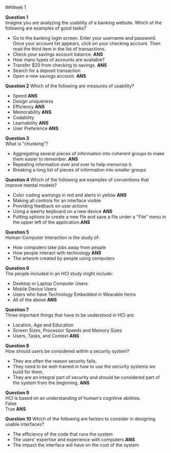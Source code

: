 ##Week 1

**Question 1**  
Imagine you are analyzing the usability of a banking website. Which of the following are examples of good tasks?  
 - Go to the banking login screen. Enter your username and password. Once your account list appears, click on your checking account. Then read the third item in the list of transactions.  
 - Check your savings account balance. **ANS**  
 - How many types of accounts are available?  
 - Transfer $20 from checking to savings. **ANS**  
 - Search for a deposit transaction   
 - Open a new savings account. **ANS**  

**Question 2**
Which of the following are measures of usability?  
 - Speed **ANS**  
 - Design uniqueness  
 - Efficiency **ANS**  
 - Memorability **ANS**  
 - Codability   
 - Learnability **ANS**  
 - User Preference **ANS**  

**Question 3**  
What is "chunking"?  
 - Aggregating several pieces of information into coherent groups to make them easier to remember. **ANS**
 - Repeating information over and over to help memorize it.  
 - Breaking a long list of pieces of information into smaller groups  

**Question 4**
Which of the following are examples of conventions that improve mental models?  
 - Color coding warnings in red and alerts in yellow **ANS**  
 - Making all controls for an interface visible  
 - Providing feedback on user actions   
 - Using a qwerty keyboard on a new device **ANS**  
 - Putting options to create a new file and save a file under a "File" menu in the upper left of the application.**ANS**  

**Question 5**  
Human-Computer Interaction is the study of:  
- How computers take jobs away from people  
- How people interact with technology **ANS**  
- The artwork created by people using computers  

**Question 6**  
The people included in an HCI study might include:  
- Desktop or Laptop Computer Users  
- Mobile Device Users  
- Users who have Technology Embedded in Wearable Items  
- All of the above **ANS**  

**Question 7**  
Three important things that have to be understood in HCI are:  
- Location, Age and Education  
- Screen Sizes, Processor Speeds and Memory Sizes  
- Users, Tasks, and Context **ANS**  

**Question 8**  
How should users be considered within a security system?  
- They are often the reason security fails.  
- They need to be well-trained in how to use the security systems we build for them.  
- They are an integral part of security and should be considered part of the system from the beginning.  **ANS**  

**Question 9**  
HCI is based on an understanding of human's cognitive abilities.  
False  
True **ANS**  

**Question 10**
Which of the following are factors to consider in designing usable interfaces?  
- The efficiency of the code that runs the system  
- The users' expertise and experience with computers **ANS**  
- The impact the interface will have on the cost of the system   

